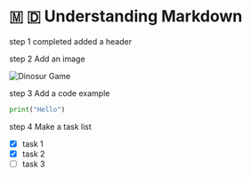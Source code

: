 # 🇲 🇩 Understanding Markdown
step 1 completed added a header

step 2
Add an image

![Dinosur Game](https://user-images.githubusercontent.com/74038190/212284136-03988914-d899-44b4-b1d9-4eeccf656e44.gif)

step 3
Add a code example

```python
print("Hello")
```

step 4
Make a task list

- [x] task 1
- [x] task 2
- [ ] task 3
